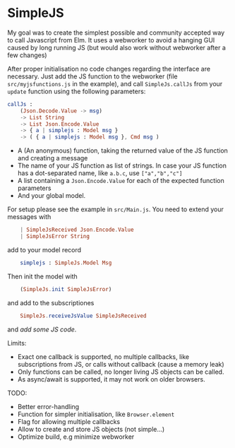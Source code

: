 # SimpleJS

My goal was to create the simplest possible and community accepted way to call Javascript from Elm. It uses a webworker to avoid a hanging GUI caused by long running JS (but would also work without webworker after a few changes)

After proper initialisation no code changes regarding the interface are necessary. Just add the JS function to the webworker (file `src/myjsfunctions.js` in the example), and call `SimpleJs.callJs` from your `update` function using the following parameters:

```elm
callJs :
    (Json.Decode.Value -> msg)
    -> List String
    -> List Json.Encode.Value
    -> { a | simplejs : Model msg }
    -> ( { a | simplejs : Model msg }, Cmd msg )
```

* A (An anonymous) function, taking the returned value of the JS function and creating a message
* The name of your JS function as list of strings. In case your JS function has a dot-separated name, like `a.b.c`, use `["a","b","c"]`
* A list containing a `Json.Encode.Value` for each of the expected function parameters
* And your global model.

For setup please see the example in `src/Main.js`. You need to extend your messages with

```elm
    | SimpleJsReceived Json.Encode.Value
    | SimpleJsError String
```

add to your model record 

```elm
    simplejs : SimpleJs.Model Msg
```

Then init the model with 

```elm
    (SimpleJs.init SimpleJsError)
```

and add to the subscriptiones

```elm
    SimpleJs.receiveJsValue SimpleJsReceived 
```

and *add some JS code*.

Limits:
* Exact one callback is supported, no multiple callbacks, like subscriptions from JS, or calls without callback (cause a memory leak)
* Only functions can be called, no longer living JS objects can be called.
* As async/await is supported, it may not work on older browsers.

TODO:
* Better error-handling
* Function for simpler initialisation, like `Browser.element`
* Flag for allowing multiple callbacks
* Allow to create and store JS objects (not simple...)
* Optimize build, e.g minimize webworker
